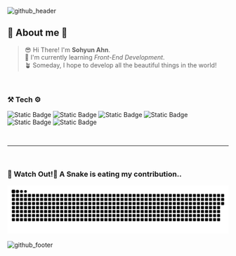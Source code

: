 ![github_header](https://github.com/sohyun-ahn/sohyun-ahn/assets/71028309/13ace94a-4bd2-4e85-959b-f40861618eb3)

## 💟 About me 💟
  > 😎  Hi There! I'm **Sohyun Ahn**. <br/>
  > 🌱  I'm currently learning *Front-End Development*. <br/>
  > 🪴  Someday, I hope to develop all the beautiful things in the world!
<br/>

### ⚒ Tech ⚙
 ![Static Badge](https://img.shields.io/badge/Python-3776AB?style=flat&logo=Python&logoColor=white) ![Static Badge](https://img.shields.io/badge/HTML5-E34F26?style=flat&logo=HTML5&logoColor=white) ![Static Badge](https://img.shields.io/badge/CSS3-1572B6?style=flat&logo=CSS3&logoColor=white) ![Static Badge](https://img.shields.io/badge/JavaScript-F7DF1E?style=flat&logo=JavaScript&logoColor=black) ![Static Badge](https://img.shields.io/badge/TypeScript-3178c6?style=flat&logo=TypeScript&logoColor=white) ![Static Badge](https://img.shields.io/badge/React-61DAFB?style=flat&logo=React&logoColor=white)  

<br/>

---    

<br/>

### 🐍 Watch Out!💢 A Snake is eating my contribution..
<picture>
  <source media="(prefers-color-scheme: dark)" srcset="https://github.com/sohyun-ahn/sohyun-ahn/blob/output/github-snake-dark.svg" />
  <source media="(prefers-color-scheme: light)" srcset="https://github.com/sohyun-ahn/sohyun-ahn/blob/output/github-snake.svg" />
  <img alt="github-snake" src="https://github.com/sohyun-ahn/sohyun-ahn/blob/output/github-snake.svg" />
</picture>

![github_footer](https://github.com/sohyun-ahn/sohyun-ahn/assets/71028309/842cc182-9e21-4de6-83af-0e11081ceffe)
